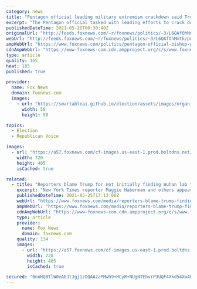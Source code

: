 ```yaml
---
category: news
title: "Pentagon official leading military extremism crackdown said Trump supporters are extremists"
excerpt: "The Pentagon official tasked with leading efforts to crack down on extremist views among military servicemembers once asserted that supporters of former President Donald Trump were also supporters of racism, misogyny and extremism."
publishedDateTime: 2021-05-26T00:30:40Z
originalUrl: "http://feeds.foxnews.com/~r/foxnews/politics/~3/L6QAfOhMmtk/pentagon-official-bishop-garrison-trump-supporters-extremists"
webUrl: "http://feeds.foxnews.com/~r/foxnews/politics/~3/L6QAfOhMmtk/pentagon-official-bishop-garrison-trump-supporters-extremists"
ampWebUrl: "https://www.foxnews.com/politics/pentagon-official-bishop-garrison-trump-supporters-extremists.amp"
cdnAmpWebUrl: "https://www-foxnews-com.cdn.ampproject.org/c/s/www.foxnews.com/politics/pentagon-official-bishop-garrison-trump-supporters-extremists.amp"
type: article
quality: 165
heat: 185
published: true

provider:
  name: Fox News
  domain: foxnews.com
  images:
    - url: "https://smartableai.github.io/election/assets/images/organizations/foxnews.com-50x50.jpg"
      width: 50
      height: 50

topics:
  - Election
  - Republican Voice

images:
  - url: "https://a57.foxnews.com/cf-images.us-east-1.prod.boltdns.net/v1/static/694940094001/22a9630b-047d-47d1-9952-04d0bea71b85/eeb72bf6-9f91-441b-afd6-816eea0f5863/1280x720/match/720/405/image.jpg?ve=1&tl=1"
    width: 720
    height: 405
    isCached: true

related:
  - title: "Reporters blame Trump for not initially finding Wuhan lab theory credible"
    excerpt: "New York Times reporter Maggie Haberman and others appeared to blame former President Donald Trump Tuesday for making the Wuhan lab-leak theory political and thus the reason why reporters didn’t find the theory credible."
    publishedDateTime: 2021-05-25T17:13:00Z
    webUrl: "https://www.foxnews.com/media/reporters-blame-trump-finding-wuhan-lab-theory-credible"
    ampWebUrl: "https://www.foxnews.com/media/reporters-blame-trump-finding-wuhan-lab-theory-credible.amp"
    cdnAmpWebUrl: "https://www-foxnews-com.cdn.ampproject.org/c/s/www.foxnews.com/media/reporters-blame-trump-finding-wuhan-lab-theory-credible.amp"
    type: article
    provider:
      name: Fox News
      domain: foxnews.com
    quality: 134
    images:
      - url: "https://a57.foxnews.com/cf-images.us-east-1.prod.boltdns.net/v1/static/694940094001/dea61b83-1533-43df-9888-9c98a0f4fe96/57b7fe76-0438-4557-9512-c821a89dfda8/1280x720/match/720/405/image.jpg?ve=1&tl=1"
        width: 720
        height: 405
        isCached: true

secured: "BnnHQ8TlW0eAEJtJgj1zOQAAzaPMwh9+HCyR+NUgNTEhvrP3UQF4Xkd54Xw4OrbMeVBRJFAZTYfGLdGzdUfwAgJUDS3qHgVKU+nIa7aLyvy5l3saPmbruOBgsgyc0VKXQ4XCeZFHbbE6YqvNHHp2wDsLmq4LrqxEpK2CT5++nm9Ks1WEfqbpvi5TYtogrJljPgq2Sev63F5zrj8Cgkj5OS8hXkbOphxhxTMjKsXr9vuDJ2hJkNF+8QUWyguwK/bL9fKs7KkgiC1kj5JV+VJw03jrA37mnmsZkEKhXznxIbzK+E+87zHV7Su2EN196ZxI3TNERFcHbSn9ixxwCuOv/u+3CqPds6dtJeVfQxHTuPc=;/Tj++m//bUiODYzdg98pMA=="
---
```


